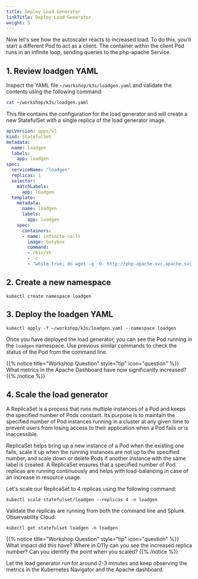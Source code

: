 ```yaml
---
title: Deploy Load Generator
linkTitle: Deploy Load Generator
weight: 5
---
```


Now let's see how the autoscaler reacts to increased load. To do this, you'll start a different Pod to act as a client. The container within the client Pod runs in an infinite loop, sending queries to the php-apache Service.

## 1. Review loadgen YAML

Inspect the YAML file `~/workshop/k3s/loadgen.yaml` and validate the contents using the following command:

``` bash
cat ~/workshop/k3s/loadgen.yaml
```

This file contains the configuration for the load generator and will create a new StatefulSet with a single replica of the load generator image.

``` yaml
apiVersion: apps/v1
kind: StatefulSet
metadata:
  name: loadgen
  labels:
    app: loadgen
spec:
  serviceName: "loadgen"
  replicas: 1
  selector:
    matchLabels:
      app: loadgen
  template:
    metadata:
      name: loadgen
      labels:
        app: loadgen
    spec:
      containers:
      - name: infinite-calls
        image: busybox
        command:
        - /bin/sh
        - -c
        - "while true; do wget -q -O- http://php-apache-svc.apache.svc.cluster.local; done"
```

## 2. Create a new namespace

``` text
kubectl create namespace loadgen
```

## 3. Deploy the loadgen YAML

``` text
kubectl apply -f ~/workshop/k3s/loadgen.yaml --namespace loadgen
```

Once you have deployed the load generator, you can see the Pod running in the `loadgen` namespace. Use previous similar commands to check the status of the Pod from the command line.

{{% notice title="Workshop Question" style="tip" icon="question" %}}
What metrics in the Apache Dashboard have now significantly increased?
{{% /notice %}}

## 4. Scale the load generator

A ReplicaSet is a process that runs multiple instances of a Pod and keeps the specified number of Pods constant. Its purpose is to maintain the specified number of Pod instances running in a cluster at any given time to prevent users from losing access to their application when a Pod fails or is inaccessible.

ReplicaSet helps bring up a new instance of a Pod when the existing one fails, scale it up when the running instances are not up to the specified number, and scale down or delete Pods if another instance with the same label is created. A ReplicaSet ensures that a specified number of Pod replicas are running continuously and helps with load-balancing in case of an increase in resource usage.

Let's scale our ReplicaSet to 4 replicas using the following command:

``` text
kubectl scale statefulset/loadgen --replicas 4 -n loadgen
```

Validate the replicas are running from both the command line and Splunk Observability Cloud:

``` text
kubectl get statefulset loadgen -n loadgen
```

{{% notice title="Workshop Question" style="tip" icon="question" %}}
What impact did this have? Where in O11y can you see the increased replica number? Can you identify the point when you scaled?
{{% /notice %}}

Let the load generator run for around 2-3 minutes and keep observing the metrics in the Kubernetes Navigator and the Apache dashboard.
